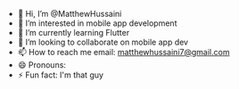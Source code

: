 - 👋 Hi, I’m @MatthewHussaini
- 👀 I’m interested in mobile app development
- 🌱 I’m currently learning Flutter
- 💞️ I’m looking to collaborate on mobile app dev
- 📫 How to reach me email: matthewhussaini7@gmail.com
- 😄 Pronouns: 
- ⚡ Fun fact: I'm that guy

<!---
MatthewHussaini/MatthewHussaini is a ✨ special ✨ repository because its `README.md` (this file) appears on your GitHub profile.
You can click the Preview link to take a look at your changes.
--->
